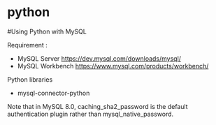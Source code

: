 # python


#Using Python with MySQL

Requirement : 

- MySQL Server https://dev.mysql.com/downloads/mysql/
- MySQL Workbench https://www.mysql.com/products/workbench/

Python libraries
- mysql-connector-python


Note that in MySQL 8.0, caching_sha2_password is the default authentication plugin rather than mysql_native_password.

